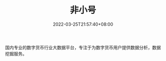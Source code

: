 ﻿---
weight: 
title: "非小号"
description: "国内专业的数字货币行业大数据平台，专注于为数字货币用户提供数据分析，数据挖掘服务"
date: 2022-03-25T21:57:40+08:00
lastmod: 2022-03-25T16:45:40+08:00
draft: false
authors: ["Metabd"]
featuredImage: "feixiaohao.png"
link: ""
tags: ["数据收集","非小号"]
categories: ["navigation"]
navigation: ["数据收集"]
lightgallery: true
toc: true
pinned: false
recommend: false
recommend1: false
---
国内专业的数字货币行业大数据平台，专注于为数字货币用户提供数据分析，数据挖掘服务。

